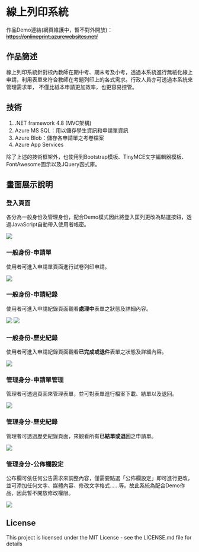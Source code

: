 # 線上列印系統
作品Demo連結(網頁維護中，暫不對外開放)：~~https://onlineprint.azurewebsites.net/~~ 

## 作品簡述

線上列印系統針對校內教師在期中考、期末考及小考，透過本系統進行無紙化線上申請，利用表單來符合教師在考題列印上的各式需求。行政人員亦可透過本系統來管理需求單，
不僅比紙本申請更加效率，也更容易控管。

## 技術
1. .NET framework 4.8 (MVC架構)
2. Azure MS SQL：用以儲存學生資訊和申請單資訊
3. Azure Blob：儲存各申請單之考卷檔案
4. Azure App Services

除了上述的技術框架外，也使用到Bootstrap模板、TinyMCE文字編輯器模板、FontAwesome圖示以及JQuery函式庫。

## 畫面展示說明
<div>
    <h3>登入頁面</h3>
    <p>各分為一般身份及管理身份，配合Demo模式因此將登入匡列更改為點選按鈕，透過JavaScript自動帶入使用者帳密。</p>
    <img
        src="https://onlineprint.blob.core.windows.net/joseph/LoginPage.png?sp=r&st=2022-12-05T07:55:24Z&se=2023-12-05T15:55:24Z&spr=https&sv=2021-06-08&sr=b&sig=s%2BIxSUnhVcCYfc15Rs7inZm5jKPXPGZw1a1PdQGBGnI%3D">
</div>

<div>
    <h3>一般身份-申請單</h3>
    <p>使用者可進入申請單頁面進行試卷列印申請。</p>
    <img
        src="https://onlineprint.blob.core.windows.net/joseph/%E7%94%B3%E8%AB%8B%E5%96%AE-1.png?sp=r&st=2022-09-18T08:17:53Z&se=2023-09-17T16:17:53Z&spr=https&sv=2021-06-08&sr=b&sig=CirZmZmndtDMQysVXYuiSOQMouz9L7Rk31m2qcGBekc%3D">
</div>

<div>
    <h3>一般身份-申請紀錄</h3>
    <p>使用者可進入申請紀錄頁面觀看<b>處理中</b>表單之狀態及詳細內容。</p>
    <img
        src="https://onlineprint.blob.core.windows.net/joseph/%E4%BD%BF%E7%94%A8%E8%80%85%E7%AB%AF-%E7%94%B3%E8%AB%8B%E7%B4%80%E9%8C%84.png?sp=r&st=2022-09-18T08:20:27Z&se=2023-09-17T16:20:27Z&spr=https&sv=2021-06-08&sr=b&sig=bfRMMKxl1IFQoK1hseHXr9uW4VarH9GT%2FZLHMVbXQis%3D">
    <img
        src="https://onlineprint.blob.core.windows.net/joseph/%E4%BD%BF%E7%94%A8%E8%80%85%E7%AB%AF-%E7%94%B3%E8%AB%8B%E8%A9%B3%E7%B4%B0%E7%B4%80%E9%8C%84.png?sp=r&st=2022-09-18T08:21:22Z&se=2023-09-17T16:21:22Z&spr=https&sv=2021-06-08&sr=b&sig=egeIwmPXuG1V1oswrCN8a1hEsBFnaY0Xg18iBjujbQU%3D">
</div>

<div>
    <h3>一般身份-歷史紀錄</h3>
    <p>使用者可進入申請紀錄頁面觀看<b>已完成或退件</b>表單之狀態及詳細內容。</p>
    <img
        src="https://onlineprint.blob.core.windows.net/joseph/%E4%BD%BF%E7%94%A8%E8%80%85%E7%AB%AF-%E6%AD%B7%E5%8F%B2%E7%B4%80%E9%8C%84.png?sp=r&st=2022-09-18T08:22:08Z&se=2023-09-17T16:22:08Z&spr=https&sv=2021-06-08&sr=b&sig=Ocdrc%2Bad4z2zOfCdJcDZSERDcSfp62irVB%2F1%2F3vwttU%3D">
</div>

<div>
    <h3>管理身分-申請單管理</h3>
    <p>管理者可透過頁面來管理表單，並可對表單進行檔案下載、結單以及退回。</p>
    <img
        src="https://onlineprint.blob.core.windows.net/joseph/%E7%AE%A1%E7%90%86%E7%AB%AF-%E7%94%B3%E8%AB%8B%E5%96%AE%E7%AE%A1%E7%90%862.png?sp=r&st=2022-12-05T08:44:52Z&se=2023-12-05T16:44:52Z&spr=https&sv=2021-06-08&sr=b&sig=4QzQ0U9DbNY4b0TfGkBdZUEubz8KYKAmr87quMAqIf8%3D">
</div>

<div>
    <h3>管理身分-歷史紀錄</h3>
    <p>管理者可透過歷史紀錄頁面，來觀看所有<b>已結單或退回</b>之申請單。</p>
    <img
        src="https://onlineprint.blob.core.windows.net/joseph/%E7%AE%A1%E7%90%86%E7%AB%AF-%E6%AD%B7%E5%8F%B2%E7%B4%80%E9%8C%84.png?sp=r&st=2022-09-18T08:23:09Z&se=2023-09-17T16:23:09Z&spr=https&sv=2021-06-08&sr=b&sig=vpDaQPc51v%2BGLBi%2BsSpA7aQRo%2Bq3KuPyBreBAC4Ghq4%3D">
</div>

<div>
    <h3>管理身分-公佈欄設定</h3>
    <p>公布欄可依任何公告需求來調整內容，僅需要點選「公佈欄設定」即可進行更改，並可添加任何文字、媒體內容、修改文字格式……等。故此系統為配合Demo作品，因此暫不開放修改權限。</p>
    <img
        src="https://onlineprint.blob.core.windows.net/joseph/%E7%AE%A1%E7%90%86%E5%96%AE-%E5%85%AC%E4%BD%88%E6%AC%84%E8%A8%AD%E5%AE%9A.png?sp=r&st=2022-12-05T08:43:22Z&se=2023-12-05T16:43:22Z&spr=https&sv=2021-06-08&sr=b&sig=GgrKmTsW6hgHx0MsrXe9fCbvoe1VIpdLiOxBDrA82Z4%3D">
</div>


## License

This project is licensed under the MIT License - see the LICENSE.md file for details
